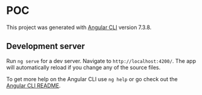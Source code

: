 # POC

This project was generated with [Angular CLI](https://github.com/angular/angular-cli) version 7.3.8.

## Development server

Run `ng serve` for a dev server. Navigate to `http://localhost:4200/`. The app will automatically reload if you change any of the source files.



To get more help on the Angular CLI use `ng help` or go check out the [Angular CLI README](https://github.com/angular/angular-cli/blob/master/README.md).
